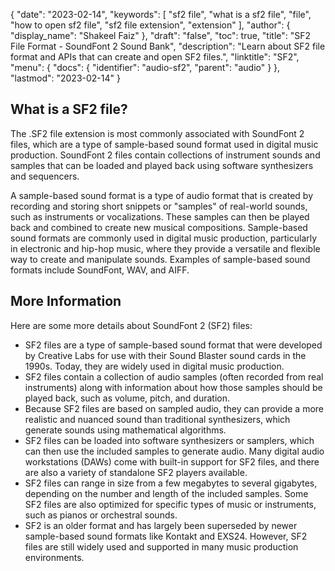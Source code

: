 {
  "date": "2023-02-14",
  "keywords": [
    "sf2 file",
    "what is a sf2 file",
    "file",
    "how to open sf2 file",
    "sf2 file extension",
    "extension"
  ],
  "author": {
    "display_name": "Shakeel Faiz"
  },
  "draft": "false",
  "toc": true,
  "title": "SF2 File Format - SoundFont 2 Sound Bank",
  "description": "Learn about SF2 file format and APIs that can create and open SF2 files.",
  "linktitle": "SF2",
  "menu": {
    "docs": {
      "identifier": "audio-sf2",
      "parent": "audio"
    }
  },
  "lastmod": "2023-02-14"
}

## What is a SF2 file?

The .SF2 file extension is most commonly associated with SoundFont 2 files, which are a type of sample-based sound format used in digital music production. SoundFont 2 files contain collections of instrument sounds and samples that can be loaded and played back using software synthesizers and sequencers.

A sample-based sound format is a type of audio format that is created by recording and storing short snippets or "samples" of real-world sounds, such as instruments or vocalizations. These samples can then be played back and combined to create new musical compositions. Sample-based sound formats are commonly used in digital music production, particularly in electronic and hip-hop music, where they provide a versatile and flexible way to create and manipulate sounds. Examples of sample-based sound formats include SoundFont, WAV, and AIFF.

## More Information

Here are some more details about SoundFont 2 (SF2) files:

- SF2 files are a type of sample-based sound format that were developed by Creative Labs for use with their Sound Blaster sound cards in the 1990s. Today, they are widely used in digital music production.
- SF2 files contain a collection of audio samples (often recorded from real instruments) along with information about how those samples should be played back, such as volume, pitch, and duration.
- Because SF2 files are based on sampled audio, they can provide a more realistic and nuanced sound than traditional synthesizers, which generate sounds using mathematical algorithms.
- SF2 files can be loaded into software synthesizers or samplers, which can then use the included samples to generate audio. Many digital audio workstations (DAWs) come with built-in support for SF2 files, and there are also a variety of standalone SF2 players available.
- SF2 files can range in size from a few megabytes to several gigabytes, depending on the number and length of the included samples. Some SF2 files are also optimized for specific types of music or instruments, such as pianos or orchestral sounds.
- SF2 is an older format and has largely been superseded by newer sample-based sound formats like Kontakt and EXS24. However, SF2 files are still widely used and supported in many music production environments.



